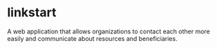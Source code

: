 # linkstart
A web application that allows organizations to contact each other more easily and communicate about resources and beneficiaries.
